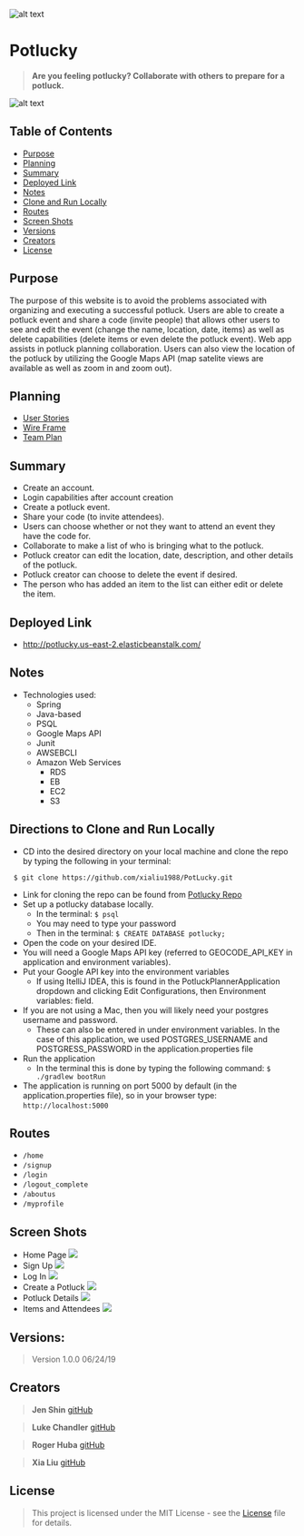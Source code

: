 ![alt text](https://github.com/clothing-color-coordinator/API/blob/master/assets/colorBar1.PNG "Colors")

# Potlucky
> **Are you feeling potlucky? Collaborate with others to prepare for a potluck.**

![alt text](https://github.com/clothing-color-coordinator/API/blob/master/assets/colorBar2.PNG "Colors")

## Table of Contents
* [Purpose](#purpose)
* [Planning](#planning)
* [Summary](#summary)
* [Deployed Link](#deployed-link)
* [Notes](#notes)
* [Clone and Run Locally](#directions-to-clone-and-run-locally)
* [Routes](#routes)
* [Screen Shots](#screen-shots)
* [Versions](#versions)
* [Creators](#creators)
* [License](#license)


## Purpose 
The purpose of this website is to avoid the problems associated with organizing and executing a successful
 potluck. Users are able to create a potluck event and share a code (invite people) that allows other users 
 to see and edit the event (change the name, location, date, items) as well as delete capabilities (delete items
 or even delete the potluck event). Web app assists in potluck planning collaboration. Users can also view the 
 location of the potluck by utilizing the Google Maps API (map satelite views are available as well as zoom in and 
 zoom out).  

## Planning
+ [User Stories](./src/main/resources/Planning/UserStories.md)
+ [Wire Frame](./src/main/resources/Planning/WireFrame.md)
+ [Team Plan](./src/main/resources/Planning/TeamPlan.md)

## Summary
+ Create an account.
+ Login capabilities after account creation
+ Create a potluck event.
+ Share your code (to invite attendees).
+ Users can choose whether or not they want to attend an event they have the code for.
+ Collaborate to make a list of who is bringing what to the potluck.
+ Potluck creator can edit the location, date, description, and other details of the potluck.
+ Potluck creator can choose to delete the event if desired.
+ The person who has added an item to the list can either edit or delete the item.
 
## Deployed Link
+ http://potlucky.us-east-2.elasticbeanstalk.com/

## Notes
+ Technologies used:
    + Spring
    + Java-based 
    + PSQL
    + Google Maps API 
    + Junit
    + AWSEBCLI
    + Amazon Web Services
        - RDS
        - EB
        - EC2
        - S3

## Directions to Clone and Run Locally
+ CD into the desired directory on your local machine and clone the repo by typing the following in your terminal:
```
 $ git clone https://github.com/xialiu1988/PotLucky.git
```

+ Link for cloning the repo can be found from [Potlucky Repo](https://github.com/xialiu1988/PotLucky)
+ Set up a potlucky database locally.
    + In the terminal: ``$ psql``
    + You may need to type your password
    + Then in the terminal: ``$ CREATE DATABASE potlucky;``
+ Open the code on your desired IDE.
+ You will need a Google Maps API key (referred to GEOCODE_API_KEY in application and environment variables).
+ Put your Google API key into the environment variables
    + If using ItelliJ IDEA, this is found in the PotluckPlannerApplication dropdown and clicking Edit Configurations, then 
Environment variables: field.
+ If you are not using a Mac, then you will likely need your postgres username and password. 
    + These can also be entered in under environment variables. In the case of this application, 
    we used POSTGRES_USERNAME and POSTGRESS_PASSWORD in the application.properties file
+ Run the application 
    + In the terminal this is done by typing the following command:
    ``
    $ ./gradlew bootRun
    ``
+ The application is running on port 5000 by default (in the application.properties file), so 
in your browser type:
`` http://localhost:5000 ``

## Routes
+ ``/home``
+ ``/signup``
+ ``/login``
+ ``/logout_complete``
+ ``/aboutus``
+ ``/myprofile``



## Screen Shots 
+ Home Page
![](./src/main/resources/static/Home.png)
+ Sign Up
![](./src/main/resources/static/SignUp.png)
+ Log In
![](./src/main/resources/static/LogIn.png)
+ Create a Potluck
![](./src/main/resources/static/CreateaPotluck.png)
+ Potluck Details
![](./src/main/resources/static/PotluckDetails.png)
+ Items and Attendees
![](./src/main/resources/static/ItemsandAttendees.png)


## Versions:
> Version 1.0.0  06/24/19

## Creators
> **Jen Shin**  [gitHub](https://github.com/jshin83)

> **Luke Chandler**  [gitHub](https://github.com/lhchandler4)

> **Roger Huba**  [gitHub](https://github.com/rogerhuba)

> **Xia Liu**  [gitHub](https://github.com/xialui1988)


## License
> This project is licensed under the MIT License - see the [License](https://choosealicense.com/licenses/mit/) file for details.
